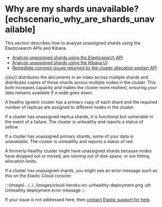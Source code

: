 # Why are my shards unavailable? [echscenario_why_are_shards_unavailable]

This section describes how to analyze unassigned shards using the Elasticsearch APIs and Kibana.

* [Analyze unassigned shards using the Elasticsearch API](../../../troubleshoot/monitoring/unavailable-shards.md)
* [Analyze unassigned shards using the Kibana UI](../../../troubleshoot/monitoring/unavailable-shards.md)
* [Remediate common issues returned by the cluster allocation explain API](../../../troubleshoot/monitoring/unavailable-shards.md)

{{es}} distributes the documents in an index across multiple shards and distributes copies of those shards across multiple nodes in the cluster. This both increases capacity and makes the cluster more resilient, ensuring your data remains available if a node goes down.

A healthy (green) cluster has a primary copy of each shard and the required number of replicas are assigned to different nodes in the cluster.

If a cluster has unassigned replica shards, it is functional but vulnerable in the event of a failure. The cluster is unhealthy and reports a status of yellow.

If a cluster has unassigned primary shards, some of your data is unavailable. The cluster is unhealthy and reports a status of red.

A formerly-healthy cluster might have unassigned shards because nodes have dropped out or moved, are running out of disk space, or are hitting allocation limits.

If a cluster has unassigned shards, you might see an error message such as this on the Elastic Cloud console:

:::{image} ../../../images/cloud-heroku-ec-unhealthy-deployment.png
:alt: Unhealthy deployment error message
:::

If your issue is not addressed here, then [contact Elastic support for help](../../../deploy-manage/deploy/elastic-cloud/ech-get-help.md).




